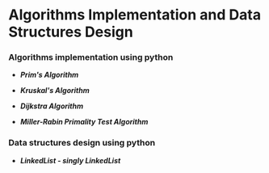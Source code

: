 # Algorithms Implementation and Data Structures Design

### Algorithms implementation using python

   * ***Prim's Algorithm***

   * ***Kruskal's Algorithm***
   
   * ***Dijkstra Algorithm***

   * ***Miller-Rabin Primality Test Algorithm***
   
### Data structures design using python

  * ***LinkedList - singly LinkedList***
